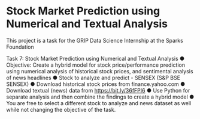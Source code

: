 # Stock Market Prediction using Numerical and Textual Analysis

This project is a task for the GRIP Data Science Internship at the Sparks Foundation

Task 7: Stock Market Prediction using Numerical and Textual Analysis ● Objective: Create a hybrid model for stock price/performance prediction using numerical analysis of historical stock prices, and sentimental analysis of news headlines ● Stock to analyze and predict - SENSEX (S&P BSE SENSEX) ● Download historical stock prices from finance.yahoo.com ● Download textual (news) data from https://bit.ly/36fFPI6 ● Use Python for separate analysis and then combine the findings to create a hybrid model ● You are free to select a different stock to analyze and news dataset as well while not changing the objective of the task.

